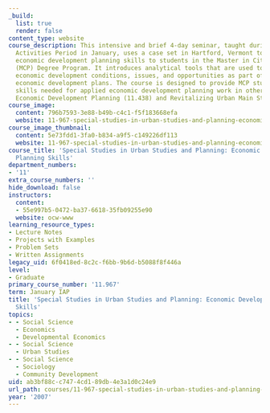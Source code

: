 ```yaml
---
_build:
  list: true
  render: false
content_type: website
course_description: This intensive and brief 4-day seminar, taught during MIT's Independent
  Activities Period in January, uses a case set in Hartford, Vermont to introduce
  economic development planning skills to students in the Master in City Planning
  (MCP) Degree Program. It introduces analytical tools that are used to assess local
  economic development conditions, issues, and opportunities as part of formulating
  economic development plans. The course is designed to provide MCP students with
  skills needed for applied economic development planning work in other courses, particularly
  Economic Development Planning (11.438) and Revitalizing Urban Main Streets ([11.439](https://ocw.mit.edu/courses/11-439-revitalizing-urban-main-streets-hyde-jackson-square-roslindale-square-boston-spring-2005/)).
course_image:
  content: 796b7593-3e88-b49b-c4c1-f5f183668efa
  website: 11-967-special-studies-in-urban-studies-and-planning-economic-development-planning-skills-january-iap-2007
course_image_thumbnail:
  content: 5e73fdd1-3fa0-b834-a9f5-c149226df113
  website: 11-967-special-studies-in-urban-studies-and-planning-economic-development-planning-skills-january-iap-2007
course_title: 'Special Studies in Urban Studies and Planning: Economic Development
  Planning Skills'
department_numbers:
- '11'
extra_course_numbers: ''
hide_download: false
instructors:
  content:
  - 55e997b5-0472-ba37-6618-35fb09255e90
  website: ocw-www
learning_resource_types:
- Lecture Notes
- Projects with Examples
- Problem Sets
- Written Assignments
legacy_uid: 6f0418ed-8c2c-f6bb-9b6d-b5088f8f446a
level:
- Graduate
primary_course_number: '11.967'
term: January IAP
title: 'Special Studies in Urban Studies and Planning: Economic Development Planning
  Skills'
topics:
- - Social Science
  - Economics
  - Developmental Economics
- - Social Science
  - Urban Studies
- - Social Science
  - Sociology
  - Community Development
uid: ab3bf88c-c747-4cd1-89db-4e3a1d0c24e9
url_path: courses/11-967-special-studies-in-urban-studies-and-planning-economic-development-planning-skills-january-iap-2007
year: '2007'
---
```

